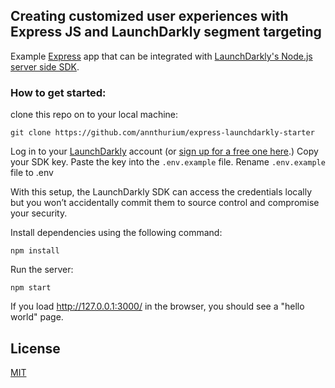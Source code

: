 ## Creating customized user experiences with Express JS and LaunchDarkly segment targeting

Example [Express](https://expressjs.com/) app that can be integrated with [LaunchDarkly's Node.js server side SDK](https://docs.launchdarkly.com/sdk/server-side/node-js).

### How to get started:

clone this repo on to your local machine:

`git clone https://github.com/annthurium/express-launchdarkly-starter`

Log in to your [LaunchDarkly](https://launchdarkly.com/) account (or [sign up for a free one here](https://launchdarkly.com/).) Copy your SDK key. Paste the key into the `.env.example` file. Rename `.env.example` file to .env

With this setup, the LaunchDarkly SDK can access the credentials locally but you won’t accidentally commit them to source control and compromise your security.

Install dependencies using the following command:

`npm install`

Run the server:

`npm start`

If you load http://127.0.0.1:3000/ in the browser, you should see a "hello world" page.

## License

[MIT](https://choosealicense.com/licenses/mit/)
